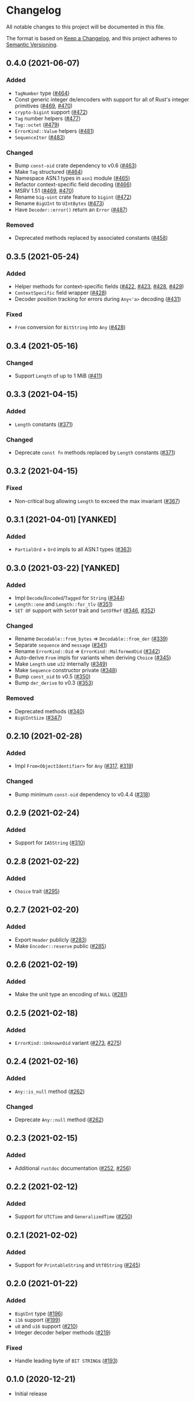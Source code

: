 # Changelog
All notable changes to this project will be documented in this file.

The format is based on [Keep a Changelog](https://keepachangelog.com/en/1.0.0/),
and this project adheres to [Semantic Versioning](https://semver.org/spec/v2.0.0.html).

## 0.4.0 (2021-06-07)
### Added
- `TagNumber` type ([#464])
- Const generic integer de/encoders with support for all of Rust's integer
  primitives ([#469], [#470])
- `crypto-bigint` support ([#472])
- `Tag` number helpers ([#477])
- `Tag::octet` ([#479])
- `ErrorKind::Value` helpers ([#481])
- `SequenceIter` ([#483])

### Changed
- Bump `const-oid` crate dependency to v0.6 ([#463])
- Make `Tag` structured ([#464])
- Namespace ASN.1 types in `asn1` module ([#465])
- Refactor context-specific field decoding ([#466])
- MSRV 1.51 ([#469], [#470])
- Rename `big-uint` crate feature to `bigint` ([#472])
- Rename `BigUInt` to `UIntBytes` ([#473])
- Have `Decoder::error()` return an `Error` ([#487])
  
### Removed
- Deprecated methods replaced by associated constants ([#458])

[#458]: https://github.com/RustCrypto/utils/pull/458
[#463]: https://github.com/RustCrypto/utils/pull/463
[#464]: https://github.com/RustCrypto/utils/pull/464
[#465]: https://github.com/RustCrypto/utils/pull/465
[#466]: https://github.com/RustCrypto/utils/pull/466
[#469]: https://github.com/RustCrypto/utils/pull/469
[#470]: https://github.com/RustCrypto/utils/pull/470
[#472]: https://github.com/RustCrypto/utils/pull/472
[#473]: https://github.com/RustCrypto/utils/pull/473
[#477]: https://github.com/RustCrypto/utils/pull/477
[#479]: https://github.com/RustCrypto/utils/pull/479
[#481]: https://github.com/RustCrypto/utils/pull/481
[#483]: https://github.com/RustCrypto/utils/pull/483
[#487]: https://github.com/RustCrypto/utils/pull/487

## 0.3.5 (2021-05-24)
### Added
- Helper methods for context-specific fields ([#422], [#423], [#428], [#429])
- `ContextSpecific` field wrapper ([#428])
- Decoder position tracking for errors during `Any<'a>` decoding ([#431])

### Fixed
- `From` conversion for `BitString` into `Any` ([#428])

[#422]: https://github.com/RustCrypto/utils/pull/422
[#423]: https://github.com/RustCrypto/utils/pull/423
[#428]: https://github.com/RustCrypto/utils/pull/428
[#429]: https://github.com/RustCrypto/utils/pull/429
[#431]: https://github.com/RustCrypto/utils/pull/431

## 0.3.4 (2021-05-16)
### Changed
- Support `Length` of up to 1 MiB ([#411])

[#411]: https://github.com/RustCrypto/utils/pull/411

## 0.3.3 (2021-04-15)
### Added
- `Length` constants ([#371])

### Changed
- Deprecate `const fn` methods replaced by `Length` constants ([#371])

[#371]: https://github.com/RustCrypto/utils/pull/371

## 0.3.2 (2021-04-15)
### Fixed
- Non-critical bug allowing `Length` to exceed the max invariant ([#367])

[#367]: https://github.com/RustCrypto/utils/pull/367

## 0.3.1 (2021-04-01) [YANKED]
### Added
- `PartialOrd` + `Ord` impls to all ASN.1 types ([#363])

[#363]: https://github.com/RustCrypto/utils/pull/363

## 0.3.0 (2021-03-22) [YANKED]
### Added
- Impl `Decode`/`Encoded`/`Tagged` for `String` ([#344])
- `Length::one` and `Length::for_tlv` ([#351])
- `SET OF` support with `SetOf` trait and `SetOfRef` ([#346], [#352])

### Changed
- Rename `Decodable::from_bytes` => `Decodable::from_der` ([#339])
- Separate `sequence` and `message` ([#341])
- Rename `ErrorKind::Oid` => `ErrorKind::MalformedOid` ([#342])
- Auto-derive `From` impls for variants when deriving `Choice` ([#345])
- Make `Length` use `u32` internally ([#349])
- Make `Sequence` constructor private ([#348])
- Bump `const_oid` to v0.5 ([#350])
- Bump `der_derive` to v0.3 ([#353])

### Removed
- Deprecated methods ([#340])
- `BigUIntSize` ([#347])

[#339]: https://github.com/RustCrypto/utils/pull/339
[#340]: https://github.com/RustCrypto/utils/pull/340
[#341]: https://github.com/RustCrypto/utils/pull/341
[#342]: https://github.com/RustCrypto/utils/pull/342
[#344]: https://github.com/RustCrypto/utils/pull/344
[#345]: https://github.com/RustCrypto/utils/pull/345
[#346]: https://github.com/RustCrypto/utils/pull/346
[#347]: https://github.com/RustCrypto/utils/pull/347
[#348]: https://github.com/RustCrypto/utils/pull/348
[#349]: https://github.com/RustCrypto/utils/pull/349
[#350]: https://github.com/RustCrypto/utils/pull/350
[#351]: https://github.com/RustCrypto/utils/pull/351
[#352]: https://github.com/RustCrypto/utils/pull/352
[#353]: https://github.com/RustCrypto/utils/pull/353

## 0.2.10 (2021-02-28)
### Added
- Impl `From<ObjectIdentifier>` for `Any` ([#317], [#319])

### Changed
- Bump minimum `const-oid` dependency to v0.4.4 ([#318])

[#317]: https://github.com/RustCrypto/utils/pull/317
[#318]: https://github.com/RustCrypto/utils/pull/318
[#319]: https://github.com/RustCrypto/utils/pull/319

## 0.2.9 (2021-02-24)
### Added
- Support for `IA5String` ([#310])

[#310]: https://github.com/RustCrypto/utils/pull/310

## 0.2.8 (2021-02-22)
### Added
- `Choice` trait ([#295])

[#295]: https://github.com/RustCrypto/utils/pull/295

## 0.2.7 (2021-02-20)
### Added
- Export `Header` publicly ([#283])
- Make `Encoder::reserve` public ([#285])

[#283]: https://github.com/RustCrypto/utils/pull/283
[#285]: https://github.com/RustCrypto/utils/pull/285

## 0.2.6 (2021-02-19)
### Added
- Make the unit type an encoding of `NULL` ([#281])

[#281]: https://github.com/RustCrypto/utils/pull/281

## 0.2.5 (2021-02-18)
### Added
- `ErrorKind::UnknownOid` variant ([#273], [#275])

[#273]: https://github.com/RustCrypto/utils/pull/273
[#275]: https://github.com/RustCrypto/utils/pull/275

## 0.2.4 (2021-02-16)
### Added
- `Any::is_null` method ([#262])

### Changed
- Deprecate `Any::null` method ([#262])

[#262]: https://github.com/RustCrypto/utils/pull/262

## 0.2.3 (2021-02-15)
### Added
- Additional `rustdoc` documentation ([#252], [#256])

[#252]: https://github.com/RustCrypto/utils/pull/252
[#256]: https://github.com/RustCrypto/utils/pull/256

## 0.2.2 (2021-02-12)
### Added
- Support for `UTCTime` and `GeneralizedTime` ([#250])

[#250]: https://github.com/RustCrypto/utils/pull/250

## 0.2.1 (2021-02-02)
### Added
- Support for `PrintableString` and `Utf8String` ([#245])

[#245]: https://github.com/RustCrypto/utils/pull/245

## 0.2.0 (2021-01-22)
### Added
- `BigUInt` type ([#196])
- `i16` support ([#199])
- `u8` and `u16` support ([#210])
- Integer decoder helper methods ([#219])

### Fixed
- Handle leading byte of `BIT STRING`s ([#193])

[#193]: https://github.com/RustCrypto/utils/pull/193
[#196]: https://github.com/RustCrypto/utils/pull/196
[#199]: https://github.com/RustCrypto/utils/pull/199
[#210]: https://github.com/RustCrypto/utils/pull/210
[#219]: https://github.com/RustCrypto/utils/pull/219

## 0.1.0 (2020-12-21)
- Initial release
